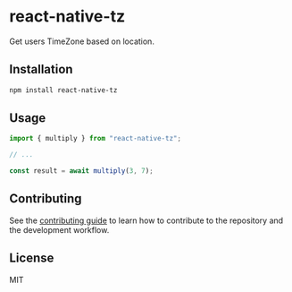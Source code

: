 # react-native-tz

Get users TimeZone based on location.

## Installation

```sh
npm install react-native-tz
```

## Usage

```js
import { multiply } from "react-native-tz";

// ...

const result = await multiply(3, 7);
```

## Contributing

See the [contributing guide](CONTRIBUTING.md) to learn how to contribute to the repository and the development workflow.

## License

MIT
